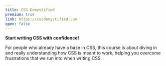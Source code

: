 ```yaml
---
title: CSS Demystified
premium: true
link: https://cssdemystified.com
open: false
---
```


**Start writing CSS with confidence!**

For people who already have a base in CSS, this course is about diving in and really understanding how CSS is meant to work, helping you overcome frustrations that we run into when writing CSS.
